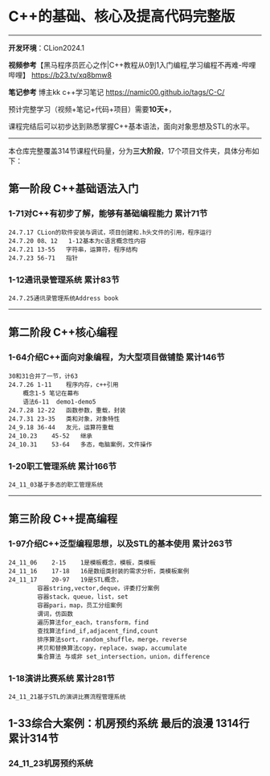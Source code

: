 # C++的基础、核心及提高代码完整版
***
**开发环境**：CLion2024.1
	
**视频参考**【黑马程序员匠心之作|C++教程从0到1入门编程,学习编程不再难-哔哩哔哩】 https://b23.tv/xq8bmw8

**笔记参考** 博主kk c++学习笔记  https://namic00.github.io/tags/C-C/

预计完整学习（视频+笔记+代码+项目）需要**10天+**，

课程完结后可以初步达到熟悉掌握C++基本语法，面向对象思想及STL的水平。
***

本仓库完整覆盖314节课程代码量，分为**三大阶段**，17个项目文件夹，具体分布如下：

## 第一阶段      C++基础语法入门

 ### 1-71对C++有初步了解，能够有基础编程能力	          累计71节
	24.7.17	CLion的软件安装与调试，项目创建和.h头文件的引用，程序运行
	24.7.20	08、12	1-12基本为c语言概念性内容
	24.7.21	13-55	字符串，运算符，程序结构
	24.7.23	56-71	指针

 ### 1-12通讯录管理系统			          累计83节
	24.7.25通讯录管理系统Address book
***


## 第二阶段      C++核心编程

  ### 1-64介绍C++面向对象编程，为大型项目做铺垫	  累计146节
	30和31合并了一节，计63  
	24.7.26	1-11	程序内存，c++引用
		概念1-5 笔记在幕布	
		语法6-11	demo1-demo5
	24.7.28	12-22	函数参数，重载，封装
	24.7.31	23-35	类和对象，对象特性
	24_9.18	36-44	友元，运算符重载
	24_10.23	45-52	继承
	24_10.31	53-64	多态，电脑案例，文件操作

   ### 1-20职工管理系统				  累计166节
	24_11_03基于多态的职工管理系统
***


## 第三阶段	   C++提高编程

###  1-97介绍C++泛型编程思想，以及STL的基本使用	  累计263节
	24_11_06    2-15	1是模板概念，模板，类模板
	24_11_16    17-18	16是数组类封装的需求分析，类模板案例
	24_11_17    20-97	19是STL概念，
			容器string,vector,deque，评委打分案例
			容器stack，queue，list，set
			容器pari，map，员工分组案例
			谓词，仿函数
			遍历算法for_each，transform，find
			查找算法find_if,adjacent_find,count
			排序算法sort，random_shuffle，merge，reverse
			拷贝和替换算法copy，replace，swap，accumulate
			集合算法 与或非 set_intersection，union，difference
			
### 1-18演讲比赛系统				 累计281节
	24_11_21基于STL的演讲比赛流程管理系统



## 1-33综合大案例：机房预约系统  最后的浪漫 1314行  累计314节

###     24_11_23机房预约系统
